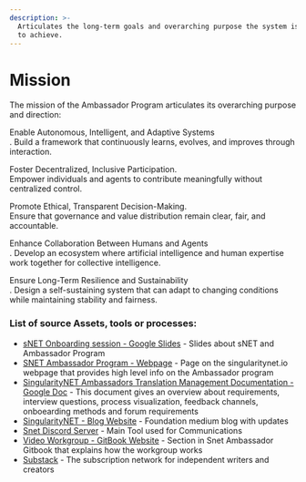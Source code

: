 ```yaml
---
description: >-
  Articulates the long-term goals and overarching purpose the system is striving
  to achieve.
---
```


# Mission

The mission of the Ambassador Program articulates its overarching purpose and direction:

Enable Autonomous, Intelligent, and Adaptive Systems\
. Build a framework that continuously learns, evolves, and improves through interaction.

Foster Decentralized, Inclusive Participation.\
Empower individuals and agents to contribute meaningfully without centralized control.

Promote Ethical, Transparent Decision-Making.\
Ensure that governance and value distribution remain clear, fair, and accountable.

Enhance Collaboration Between Humans and Agents\
. Develop an ecosystem where artificial intelligence and human expertise work together for collective intelligence.

Ensure Long-Term Resilience and Sustainability\
. Design a self-sustaining system that can adapt to changing conditions while maintaining stability and fairness.

### List of source Assets, tools or processes:

* [sNET Onboarding session - Google Slides](https://docs.google.com/presentation/d/1xsOPL2exA-1-BfKWk2eKdxjpfRt6kwW_nFWBPq-KzEg/edit#slide=id.p) - Slides about sNET and Ambassador Program
* [SNET Ambassador Program - Webpage](https://singularitynet.io/ambassador-program/) - Page on the singularitynet.io webpage that provides high level info on the Ambassador program
* [SingularityNET Ambassadors Translation Management Documentation - Google Doc](https://docs.google.com/document/d/11NHo9NByGyxme1SqpJGjLjI4Q9InTYg6zg82yyQjaMY/edit#heading=h.99k12cel72kh) - This document gives an overview about requirements, interview questions, process visualization, feedback channels, onboearding methods and forum requirements
* [SingularityNET - Blog Website](https://blog.singularitynet.io/) - Foundation medium blog with updates
* [Snet Discord Server](https://discord.gg/snet) - Main Tool used for Communications
* [Video Workgroup - GitBook Website](https://snet-ambassadors.gitbook.io/home/workgroups/video-workgroup) - Section in Snet Ambassador Gitbook that explains how the workgroup works
* [Substack](https://substack.com/) - The subscription network for independent writers and creators
